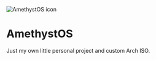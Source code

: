 ![AmethystOS icon](icons/AmethystOS.png])
# AmethystOS
Just my own little personal project and custom Arch ISO.
